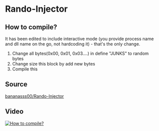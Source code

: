 # Rando-Injector

## How to compile?
It has been edited to include interactive mode (you provide process name and dll name on the go, not hardcoding it) - that's the only change.  
  
1) Change all bytes(0x00, 0x01, 0x03....) in define "JUNKS" to random bytes
2) Change size this block by add new bytes
3) Compile this 

## Source
[bananasss00/Rando-Injector](https://github.com/bananasss00/Rando-Injector)

## Video
[![How to compile?](https://img.youtube.com/vi/bA3CcQ4p1QQ/0.jpg)](https://www.youtube.com/watch?v=bA3CcQ4p1QQ)
